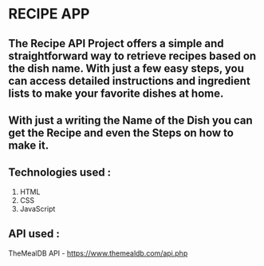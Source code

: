 # RECIPE APP

## The Recipe API Project offers a simple and straightforward way to retrieve recipes based on the dish name. With just a few easy steps, you can access detailed instructions and ingredient lists to make your favorite dishes at home.

## With just a writing the Name of the Dish you can get the Recipe and even the Steps on how to make it.

## Technologies used :
   1. HTML
   2. CSS
   3. JavaScript

## API used :
   TheMealDB API - https://www.themealdb.com/api.php